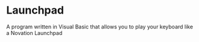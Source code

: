 # Launchpad
A program written in Visual Basic that allows you to play your keyboard like a Novation Launchpad
